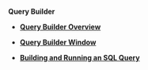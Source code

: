 <strong>Query Builder<strong>
<ul>

<li><a href="/articles/11_query_builder/01_query_builder_overview.md">Query Builder Overview</a></li>
</ul>
<ul>

<li><a href="/articles/11_query_builder/02_query_builder_window.md">Query Builder Window</a></li>
</ul>
<ul>

<li><a href="/articles/11_query_builder/03_building_and_running_an_sql_query.md">Building and Running an SQL Query</a></li>
</ul>
<ul>
  





